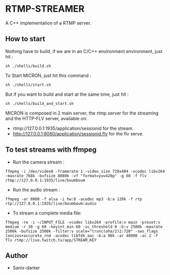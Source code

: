 ﻿# RTMP-STREAMER

A C++ implementation of a RTMP server.

## How to start

Nothing have to build, if we are in an C/C++ environment environment, just hit :

```shell
sh ./shells/build.sh
```

To Start MICRON, just hit this command :

```shell
sh ./shells/start.sh
```

But if you want to build and start at the same time, just hit :

```shell
sh ./shells/build_and_start.sh
```

MICRON is composed in 2 main server, the rtmp server for the streaming and the HTTP-FLV server, available on:

- rtmp://127.0.0.1:1935/application/sessionid for the stream.
- http://127.0.0.1:8080/application/sessionid.flv for the flv serve.


## To test streams with ffmpeg

- Run the camera stream :

```shell
ffmpeg -i /dev/video0 -framerate 1 -video_size 720x404 -vcodec libx264 -maxrate 768k -bufsize 8080k -vf "format=yuv420p" -g 60 -f flv rtmp://127.0.0.1:1935/live/boumboum
```

- Run the audio stream :

```shell
ffmpeg -ar 8000 -f alsa -i hw:0 -acodec mp3 -b:a 128k -f rtp rtp://127.0.0.1:1935/live/boumboum:audio
```

- To stream a complete media file:

```shell
ffmpeg -re -i ~/INPUT_FILE -vcodec libx264 -profile:v main -preset:v medium -r 30 -g 60 -keyint_min 60 -sc_threshold 0 -b:v 2500k -maxrate 2500k -bufsize 2500k -filter:v scale="trunc(oha/2)2:720" -sws_flags lanczos+accurate_rnd -acodec libfdk_aac -b:a 96k -ar 48000 -ac 2 -f flv rtmp://live.twitch.tv/app/STREAM_KEY
```

## Author

- Sanix-darker